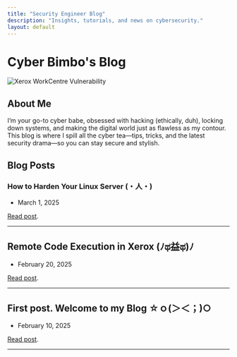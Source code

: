 ```yaml
---
title: "Security Engineer Blog"
description: "Insights, tutorials, and news on cybersecurity."
layout: default
---
```


# Cyber Bimbo's Blog
![Xerox WorkCentre Vulnerability](../static/SKULL.gif)  

## About Me
I’m your go-to cyber babe, obsessed with hacking (ethically, duh), locking down systems, and making the digital world just as flawless as my contour. This blog is where I spill all the cyber tea—tips, tricks, and the latest security drama—so you can stay secure and stylish.

## Blog Posts

### **How to Harden Your Linux Server (・人・)** 
- March 1, 2025
  
[Read post](./posts/welcome.md).

* * *

## **Remote Code Execution in Xerox (ﾉಥ益ಥ)ﾉ** 
- February 20, 2025
  
[Read post](./posts/xerox_rce.md).

* * *

## **First post. Welcome to my Blog ☆ｏ(＞＜；)○**
- February 10, 2025
  
[Read post](./posts/welcome.md).

* * *

<!-- FLAG{90301b43aa389dfea1c127797877ba6bede72964} -->
